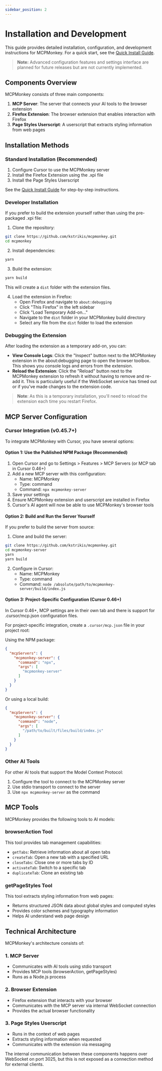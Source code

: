 ```yaml
---
sidebar_position: 2
---
```


# Installation and Development

This guide provides detailed installation, configuration, and development instructions for MCPMonkey. For a quick start, see the [Quick Install Guide](/docs/intro#quick-install-guide).

> **Note:** Advanced configuration features and settings interface are planned for future releases but are not currently implemented.

## Components Overview

MCPMonkey consists of three main components:

1. **MCP Server**: The server that connects your AI tools to the browser extension
2. **Firefox Extension**: The browser extension that enables interaction with Firefox
3. **Page Styles Userscript**: A userscript that extracts styling information from web pages

## Installation Methods

### Standard Installation (Recommended)

1. Configure Cursor to use the MCPMonkey server
2. Install the Firefox Extension using the .xpi file
3. Install the Page Styles Userscript

See the [Quick Install Guide](/docs/intro#quick-install-guide) for step-by-step instructions.

### Developer Installation

If you prefer to build the extension yourself rather than using the pre-packaged .xpi file:

1. Clone the repository:
```bash
git clone https://github.com/kstrikis/mcpmonkey.git
cd mcpmonkey
```

2. Install dependencies:
```bash
yarn
```

3. Build the extension:
```bash
yarn build
```
This will create a `dist` folder with the extension files.

4. Load the extension in Firefox:
   - Open Firefox and navigate to `about:debugging`
   - Click "This Firefox" in the left sidebar
   - Click "Load Temporary Add-on..."
   - Navigate to the `dist` folder in your MCPMonkey build directory
   - Select any file from the `dist` folder to load the extension

### Debugging the Extension

After loading the extension as a temporary add-on, you can:

- **View Console Logs**: Click the "Inspect" button next to the MCPMonkey extension in the about:debugging page to open the browser toolbox. This shows you console logs and errors from the extension.
- **Reload the Extension**: Click the "Reload" button next to the MCPMonkey extension to refresh it without having to remove and re-add it. This is particularly useful if the WebSocket service has timed out or if you've made changes to the extension code.

> **Note**: As this is a temporary installation, you'll need to reload the extension each time you restart Firefox.

## MCP Server Configuration

### Cursor Integration (v0.45.7+)

To integrate MCPMonkey with Cursor, you have several options:

#### Option 1: Use the Published NPM Package (Recommended)

1. Open Cursor and go to Settings > Features > MCP Servers (or MCP tab in Cursor 0.46+)
2. Add a new MCP server with this configuration:
   - Name: MCPMonkey
   - Type: command
   - Command: `npx mcpmonkey-server`
3. Save your settings
4. Ensure MCPMonkey extension and userscript are installed in Firefox
5. Cursor's AI agent will now be able to use MCPMonkey's browser tools

#### Option 2: Build and Run the Server Yourself

If you prefer to build the server from source:

1. Clone and build the server:
```bash
git clone https://github.com/kstrikis/mcpmonkey.git
cd mcpmonkey-server
yarn
yarn build
```

2. Configure in Cursor:
   - Name: MCPMonkey
   - Type: command
   - Command: `node /absolute/path/to/mcpmonkey-server/build/index.js`

#### Option 3: Project-Specific Configuration (Cursor 0.46+)

In Cursor 0.46+, MCP settings are in their own tab and there is support for .cursor/mcp.json configuration files.

For project-specific integration, create a `.cursor/mcp.json` file in your project root:

Using the NPM package:
```json
{
  "mcpServers": {
    "mcpmonkey-server": {
      "command": "npx",
      "args": [
        "mcpmonkey-server"
      ]
    }
  }
}
```

Or using a local build:
```json
{
  "mcpServers": {
    "mcpmonkey-server": {
      "command": "node",
      "args": [
        "/path/to/built/files/build/index.js"
      ]
    }
  }
}
```

### Other AI Tools

For other AI tools that support the Model Context Protocol:

1. Configure the tool to connect to the MCPMonkey server
2. Use stdio transport to connect to the server
3. Use `npx mcpmonkey-server` as the command

## MCP Tools

MCPMonkey provides the following tools to AI models:

### browserAction Tool

This tool provides tab management capabilities:

- `getTabs`: Retrieve information about all open tabs
- `createTab`: Open a new tab with a specified URL
- `closeTabs`: Close one or more tabs by ID
- `activateTab`: Switch to a specific tab
- `duplicateTab`: Clone an existing tab

### getPageStyles Tool

This tool extracts styling information from web pages:

- Returns structured JSON data about global styles and computed styles
- Provides color schemes and typography information
- Helps AI understand web page design

## Technical Architecture

MCPMonkey's architecture consists of:

### 1. MCP Server

- Communicates with AI tools using stdio transport
- Provides MCP tools (browserAction, getPageStyles)
- Runs as a Node.js process

### 2. Browser Extension

- Firefox extension that interacts with your browser
- Communicates with the MCP server via internal WebSocket connection
- Provides the actual browser functionality

### 3. Page Styles Userscript

- Runs in the context of web pages
- Extracts styling information when requested
- Communicates with the extension via messaging

The internal communication between these components happens over WebSocket on port 3025, but this is not exposed as a connection method for external clients. 